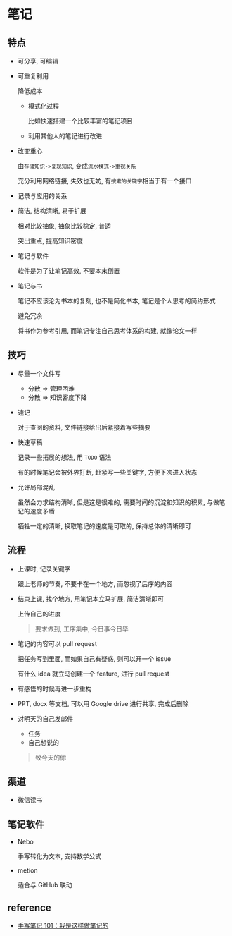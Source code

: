 # 笔记

## 特点

- 可分享, 可编辑

- 可重复利用

  降低成本

  - 模式化过程

    比如快速搭建一个比较丰富的笔记项目

  - 利用其他人的笔记进行改进

- 改变重心

  由`存储知识->复现知识`, 变成`流水模式->重视关系`

  充分利用网络链接, 失效也无妨, 有`搜索的关键字`相当于有一个接口

- 记录与应用的关系

- 简洁, 结构清晰, 易于扩展

  相对比较抽象, 抽象比较稳定, 普适

  突出重点, 提高知识密度

- 笔记与软件

  软件是为了让笔记高效, 不要本末倒置

- 笔记与书

  笔记不应该沦为书本的复刻, 也不是简化书本, 笔记是个人思考的简约形式

  避免冗余

  将书作为参考引用, 而笔记专注自己思考体系的构建, 就像论文一样

## 技巧

- 尽量一个文件写

  - 分散 => 管理困难
  - 分散 => 知识密度下降

- 速记

  对于查阅的资料, 文件链接给出后紧接着写些摘要

- 快速草稿

  记录一些拓展的想法, 用 `TODO` 语法

  有的时候笔记会被外界打断, 赶紧写一些关键字, 方便下次进入状态

- 允许局部混乱

  虽然会力求结构清晰, 但是这是很难的, 需要时间的沉淀和知识的积累, 与做笔记的速度矛盾

  牺牲一定的清晰, 换取笔记的速度是可取的, 保持总体的清晰即可

## 流程

- 上课时, 记录关键字

  跟上老师的节奏, 不要卡在一个地方, 而忽视了后序的内容

- 结束上课, 找个地方, 用笔记本立马扩展, 简洁清晰即可

  上传自己的进度

  > 要求做到, 工序集中, 今日事今日毕

- 笔记的内容可以 pull request

  把任务写到里面, 而如果自己有疑惑, 则可以开一个 issue

  有什么 idea 就立马创建一个 feature, 进行 pull request

- 有感悟的时候再进一步重构

- PPT, docx 等文档, 可以用 Google drive 进行共享, 完成后删除

- 对明天的自己发邮件

  - 任务
  - 自己想说的

  > 致今天的你

## 渠道

- 微信读书

## 笔记软件

- Nebo

  手写转化为文本, 支持数学公式

- metion

  适合与 GitHub 联动

## reference

- [手写笔记 101：我是这样做笔记的](https://zhuanlan.zhihu.com/p/28606018)
